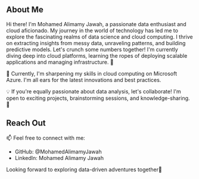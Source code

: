 ## About Me

 Hi there! I'm Mohamed Alimamy Jawah, a passionate data enthusiast and cloud aficionado. My journey in the world of technology has led me to explore the fascinating realms of data science and cloud computing. 
 I thrive on extracting insights from messy data, unraveling patterns, and building predictive models. Let's crunch some numbers together!
 I'm currently diving deep into cloud platforms, learning the ropes of deploying scalable applications and managing infrastructure. 🚀

🌱 Currently, I'm sharpening my skills in cloud computing on Microsoft Azure. I'm all ears for the latest innovations and best practices.

💡 If you're equally passionate about data analysis, let's collaborate! I'm open to exciting projects, brainstorming sessions, and knowledge-sharing. 🤝

## Reach Out
📫 Feel free to connect with me:
- GitHub: @MohamedAlimamyJawah
- LinkedIn: Mohamed Alimamy Jawah

Looking forward to exploring data-driven adventures together🌟 

